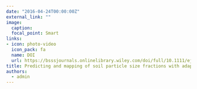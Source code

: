 ```yaml
---
date: "2016-04-24T00:00:00Z"
external_link: ""
image:
  caption: 
  focal_point: Smart
links:
- icon: photo-video
  icon_pack: fa
  name: DOI
  url: https://bsssjournals.onlinelibrary.wiley.com/doi/full/10.1111/ejss.12382
title: Predicting and mapping of soil particle size fractions with adaptive neuro fuzzy inference and ant colony optimization in central Iran
authors: 
  - admin
---
```

